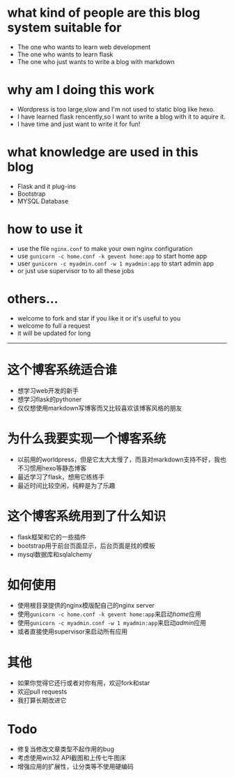 # what kind of people are this blog system suitable for
- The one who wants to learn web development
- The one who wants to learn flask
- The one who just wants to write a blog with markdown

# why am I doing this work
- Wordpress is too large,slow and I'm not used to static blog like hexo.
- I have learned flask rencently,so I want to write a blog with it to aquire it.
- I have time and just want to write it for fun!

# what knowledge are used in this blog
- Flask and it plug-ins
- Bootstrap
- MYSQL Database


# how to use it
- use the file `nginx.conf` to make your own nginx configuration
- use `gunicorn -c home.conf -k gevent home:app` to start home app
- user `gunicorn -c myadmin.conf -w 1 myadmin:app` to start admin app
- or just use supervisor to to all these jobs

# others...
- welcome to fork and star if you like it or it's useful to you
- welcome to full a request
- it will be updated for long

***

# 这个博客系统适合谁
- 想学习web开发的新手
- 想学习flask的pythoner
- 仅仅想使用markdown写博客而又比较喜欢该博客风格的朋友

# 为什么我要实现一个博客系统
- 以前用的worldpress，但是它太大太慢了，而且对markdown支持不好，我也不习惯用hexo等静态博客
- 最近学习了flask，想用它练练手
- 最近时间比较空闲，纯粹是为了乐趣

# 这个博客系统用到了什么知识
- flask框架和它的一些插件
- bootstrap用于前台页面显示，后台页面是找的模板
- mysql数据库和sqlalchemy

# 如何使用
- 使用根目录提供的nginx模版配自己的nginx server
- 使用`gunicorn -c home.conf -k gevent home:app`来启动*home*应用
- 使用`gunicorn -c myadmin.conf -w 1 myadmin:app`来启动*admin*应用
- 或者直接使用supervisor来启动所有应用

# 其他
- 如果你觉得它还行或者对你有用，欢迎fork和star
- 欢迎pull requests
- 我打算长期改进它

# Todo
- 修复当修改文章类型不起作用的bug
- 考虑使用win32 API截图和上传七牛图床
- 增强应用的扩展性，让分类等不使用硬编码